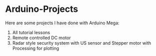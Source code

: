 # Arduino-Projects
Here are some projects I have done with Arduino Mega:
1. All tutorial lessons
2. Remote controlled DC motor
3. Radar style security system with US sensor and Stepper motor with Processing for plotting
